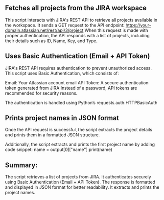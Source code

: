 ## Fetches all projects from the JIRA workspace
This script interacts with JIRA's REST API to retrieve all projects available in the workspace. It sends a GET request to the API endpoint: https://your-domain.atlassian.net/rest/api/3/project
When this request is made with proper authentication, the API responds with a list of projects, including their details such as ID, Name, Key, and Type.
## Uses Basic Authentication (Email + API Token)
JIRA's REST API requires authentication to prevent unauthorized access. This script uses Basic Authentication, which consists of:

Email: Your Atlassian account email
API Token: A secure authentication token generated from JIRA
Instead of a password, API tokens are recommended for security reasons.

The authentication is handled using Python’s requests.auth.HTTPBasicAuth
## Prints project names in JSON format
Once the API request is successful, the script extracts the project details and prints them in a formatted JSON structure.

Additionally, the script extracts and prints the first project name by adding code snippet: 
name = output[0]["name"]
print(name)

## Summary:
The script retrieves a list of projects from JIRA.
It authenticates securely using Basic Authentication (Email + API Token).
The response is formatted and displayed in JSON format for better readability.
It extracts and prints the project names.
